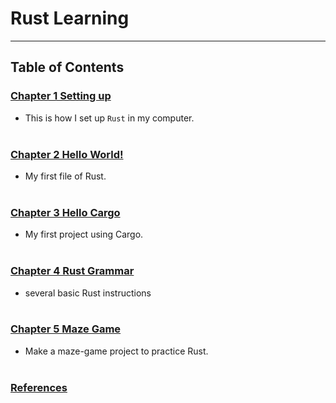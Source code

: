 # Rust Learning
---

## Table of Contents

### [Chapter 1  Setting up](Ch1Setting%20up.md#setting-up)
* This is how I set up `Rust` in my computer.<br><br>

### [Chapter 2  Hello World!](Ch2Hello%20World!.md#Hello-World!)
* My first file of Rust.<br><br>

### [Chapter 3  Hello Cargo](Ch3Hello%20Cargo.md#Hello-Cargo)
* My first project using Cargo.<br><br>

### [Chapter 4  Rust Grammar](Ch4Guessing%20Game.md#Rust-Grammar)
* several basic Rust instructions<br><br>

### [Chapter 5  Maze Game](Ch5Maze%20Game.md#Maze-Game)
* Make a maze-game project to practice Rust.<br><br>

### [References](References.md#References)
